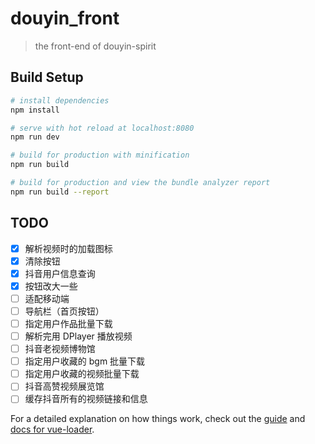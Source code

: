 # douyin_front

> the front-end of douyin-spirit

## Build Setup

```bash
# install dependencies
npm install

# serve with hot reload at localhost:8080
npm run dev

# build for production with minification
npm run build

# build for production and view the bundle analyzer report
npm run build --report
```

## TODO

- [x] 解析视频时的加载图标
- [x] 清除按钮
- [x] 抖音用户信息查询
- [x] 按钮改大一些
- [ ] 适配移动端
- [ ] 导航栏（首页按钮）
- [ ] 指定用户作品批量下载
- [ ] 解析完用 DPlayer 播放视频
- [ ] 抖音老视频博物馆
- [ ] 指定用户收藏的 bgm 批量下载
- [ ] 指定用户收藏的视频批量下载
- [ ] 抖音高赞视频展览馆
- [ ] 缓存抖音所有的视频链接和信息

For a detailed explanation on how things work, check out the [guide](http://vuejs-templates.github.io/webpack/) and [docs for vue-loader](http://vuejs.github.io/vue-loader).
